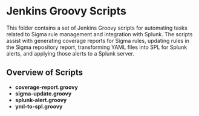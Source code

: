 
# Jenkins Groovy Scripts

This folder contains a set of Jenkins Groovy scripts for automating tasks related to Sigma rule management and integration with Splunk. The scripts assist with generating coverage reports for Sigma rules, updating rules in the Sigma repository report, transforming YAML files into SPL for Splunk alerts, and applying those alerts to a Splunk server.

## Overview of Scripts

- **coverage-report.groovy**
- **sigma-update.groovy**
- **splunk-alert.groovy**
- **yml-to-spl.groovy**
